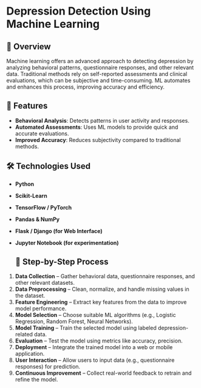 # Depression Detection Using Machine Learning

## 📌 Overview
Machine learning offers an advanced approach to detecting depression by analyzing behavioral patterns, questionnaire responses, and other relevant data. Traditional methods rely on self-reported assessments and clinical evaluations, which can be subjective and time-consuming. ML automates and enhances this process, improving accuracy and efficiency.

## 🚀 Features
- **Behavioral Analysis**: Detects patterns in user activity and responses.
- **Automated Assessments**: Uses ML models to provide quick and accurate evaluations.
- **Improved Accuracy**: Reduces subjectivity compared to traditional methods.

## 🛠️ Technologies Used
- **Python**
- **Scikit-Learn**
- **TensorFlow / PyTorch**
- **Pandas & NumPy**
- **Flask / Django (for Web Interface)**
- **Jupyter Notebook (for experimentation)**
  
  ## 🔄 Step-by-Step Process
1. **Data Collection** – Gather behavioral data, questionnaire responses, and other relevant datasets.  
2. **Data Preprocessing** – Clean, normalize, and handle missing values in the dataset.  
3. **Feature Engineering** – Extract key features from the data to improve model performance.  
4. **Model Selection** – Choose suitable ML algorithms (e.g., Logistic Regression, Random Forest, Neural Networks).  
5. **Model Training** – Train the selected model using labeled depression-related data.  
6. **Evaluation** – Test the model using metrics like accuracy, precision.  
7. **Deployment** – Integrate the trained model into a web or mobile application.  
8. **User Interaction** – Allow users to input data (e.g., questionnaire responses) for prediction.  
9. **Continuous Improvement** – Collect real-world feedback to retrain and refine the model.  


